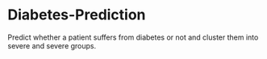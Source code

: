# Diabetes-Prediction
Predict whether a patient suffers from diabetes or not and cluster them into severe and severe groups.
